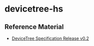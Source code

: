 # devicetree-hs

## Reference Material

- [DeviceTree Specification Release v0.2](https://www.devicetree.org/specifications/)
